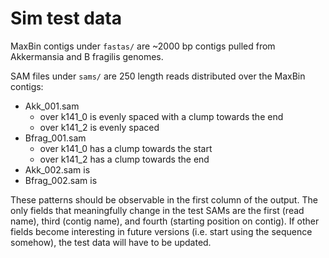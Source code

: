 # Sim test data

MaxBin contigs under `fastas/` are ~2000 bp contigs pulled from Akkermansia and B fragilis genomes.

SAM files under `sams/` are 250 length reads distributed over the MaxBin contigs:

 - Akk_001.sam
   - over k141_0 is evenly spaced with a clump towards the end
   - over k141_2 is evenly spaced
 - Bfrag_001.sam
   - over k141_0 has a clump towards the start
   - over k141_2 has a clump towards the end
 - Akk_002.sam is 
 - Bfrag_002.sam is 

These patterns should be observable in the first column of the output. The only fields that meaningfully change in the test SAMs are the first (read name), third (contig name), and fourth (starting position on contig). If other fields become interesting in future versions (i.e. start using the sequence somehow), the test data will have to be updated.